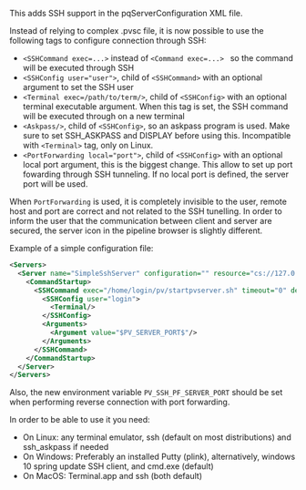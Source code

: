 This adds SSH support in the pqServerConfiguration XML file.

Instead of relying to complex .pvsc file, it is now possible to use the following tags to configure connection through SSH:

* `<SSHCommand exec=...>` instead of `<Command exec=...> ` so the command will be executed through SSH
* `<SSHConfig user="user">`, child of `<SSHCommand>` with an optional argument to set the SSH user
* `<Terminal exec=/path/to/term/>`, child of `<SSHConfig>` with an optional terminal executable argument. When this tag is set, the SSH command will be executed through on a new terminal
* `<Askpass/>`, child of `<SSHConfig>`, so an askpass program is used. Make sure to set SSH_ASKPASS and DISPLAY before using this. Incompatible with `<Terminal>` tag, only on Linux.
* `<PortForwarding local="port">`, child of `<SSHConfig>` with an optional local port argument, this is the biggest change. This allow to set up port fowarding through SSH tunneling. If no local port is defined, the server port will be used.

When `PortForwarding` is used, it is completely invisible to the user, remote host and port are correct and not related to the SSH tunelling. In order to inform the user that the communication between client and server are secured, the server icon in the pipeline browser is slightly different.

Example of a simple configuration file:
```XML
<Servers>
  <Server name="SimpleSshServer" configuration="" resource="cs://127.0.0.1:11111">
    <CommandStartup>
      <SSHCommand exec="/home/login/pv/startpvserver.sh" timeout="0" delay="5">
        <SSHConfig user="login">
          <Terminal/>
        </SSHConfig>
        <Arguments>
          <Argument value="$PV_SERVER_PORT$"/>
        </Arguments>
      </SSHCommand>
    </CommandStartup>
  </Server>
</Servers>
```

Also, the new environment variable `PV_SSH_PF_SERVER_PORT` should be set when performing reverse connection with  port forwarding.

In order to be able to use it you need:
 * On Linux: any terminal emulator, ssh (default on most distributions) and ssh_askpass if needed
 * On Windows: Preferably an installed Putty (plink), alternatively, windows 10 spring update SSH client, and cmd.exe (default)
 * On MacOS: Terminal.app and ssh (both default)

